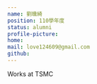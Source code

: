 ```yaml
---
name: 劉曛綺
position: 110學年度
status: alumni
profile-picture:
home:
mail: love124609@gmail.com
github:
---
```

Works at TSMC